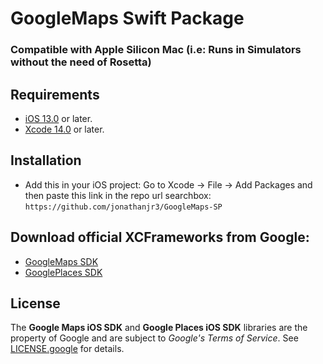 # GoogleMaps Swift Package
### Compatible with Apple Silicon Mac (i.e: Runs in Simulators without the need of Rosetta)

## Requirements
* [iOS 13.0](https://wikipedia.org/wiki/IOS_13) or later.
* [Xcode 14.0](https://developer.apple.com/xcode) or later.

## Installation
- Add this in your iOS project:
    Go to Xcode -> File -> Add Packages and then paste this link in the repo url searchbox:
    `https://github.com/jonathanjr3/GoogleMaps-SP`

## Download official XCFrameworks from Google:
  - [GoogleMaps SDK](https://developers.google.com/maps/documentation/ios-sdk/config#install-the-xcframework)
  - [GooglePlaces SDK](https://developers.google.com/maps/documentation/places/ios-sdk/config#install-the-xcframework)

## License
The **Google Maps iOS SDK** and **Google Places iOS SDK** libraries are the property of Google and are subject to *Google's Terms of Service*. See [LICENSE.google](https://github.com/jonathanjr3/GoogleMaps-SP/blob/main/LICENSE.google) for details.
